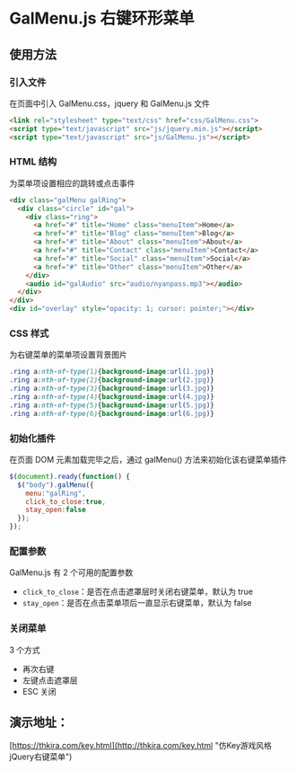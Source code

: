 # GalMenu.js 右键环形菜单
## 使用方法
### 引入文件
在页面中引入 GalMenu.css，jquery 和 GalMenu.js 文件
``` html
<link rel="stylesheet" type="text/css" href="css/GalMenu.css">
<script type="text/javascript" src="js/jquery.min.js"></script>
<script type="text/javascript" src="js/GalMenu.js"></script>
```
### HTML 结构
为菜单项设置相应的跳转或点击事件
``` html
<div class="galMenu galRing">
  <div class="circle" id="gal">
    <div class="ring">
      <a href="#" title="Home" class="menuItem">Home</a>
      <a href="#" title="Blog" class="menuItem">Blog</a>
      <a href="#" title="About" class="menuItem">About</a>
      <a href="#" title="Contact" class="menuItem">Contact</a>
      <a href="#" title="Social" class="menuItem">Social</a>
      <a href="#" title="Other" class="menuItem">Other</a>
    </div>
    <audio id="galAudio" src="audio/nyanpass.mp3"></audio>
  </div>
</div>
<div id="overlay" style="opacity: 1; cursor: pointer;"></div>
```
### CSS 样式
为右键菜单的菜单项设置背景图片
``` css
.ring a:nth-of-type(1){background-image:url(1.jpg)}
.ring a:nth-of-type(2){background-image:url(2.jpg)}
.ring a:nth-of-type(3){background-image:url(3.jpg)}
.ring a:nth-of-type(4){background-image:url(4.jpg)}
.ring a:nth-of-type(5){background-image:url(5.jpg)}
.ring a:nth-of-type(6){background-image:url(6.jpg)}
```
### 初始化插件
在页面 DOM 元素加载完毕之后，通过 galMenu() 方法来初始化该右键菜单插件
``` javascript
$(document).ready(function() {
  $("body").galMenu({
    menu:"galRing",
    click_to_close:true,
    stay_open:false
  });
});
```
### 配置参数
GalMenu.js 有 2 个可用的配置参数
 - `click_to_close`：是否在点击遮罩层时关闭右键菜单，默认为 true
 - `stay_open`：是否在点击菜单项后一直显示右键菜单，默认为 false

### 关闭菜单
3 个方式
 - 再次右键
 - 左键点击遮罩层
 - ESC 关闭

## 演示地址：
[https://thkira.com/key.html](http://thkira.com/key.html "仿Key游戏风格jQuery右键菜单") 
